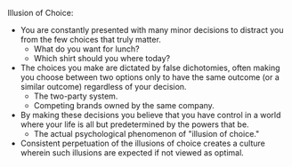 Illusion of Choice:
- You are constantly presented with many minor decisions to distract you from the few choices that truly matter.
    - What do you want for lunch?
    - Which shirt should you where today?
- The choices you make are dictated by false dichotomies, often making you choose between two options only to have the same outcome (or a similar outcome) regardless of your decision.
    - The two-party system.
    - Competing brands owned by the same company.
- By making these decisions you believe that you have control in a world where your life is all but predetermined by the powers that be.
    - The actual psychological phenomenon of "illusion of choice."
- Consistent perpetuation of the illusions of choice creates a culture wherein such illusions are expected if not viewed as optimal.
